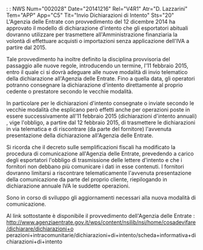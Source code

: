  :  : NWS Num="002028" Date="20141216" Rel="V4R1" Atr="D. Lazzarini" Tem="APP" App="C5" Tit="Invio Dichiarazioni di Intento" Sts="20"
L'Agenzia delle Entrate con provvedimento del 12 dicembre 2014 ha approvato il modello di dichiarazione d'intento che gli esportatori abituali dovranno utilizzare per trasmettere all'Amministrazione finanziaria la volontà di effettuare acquisti o importazioni senza applicazione
dell'IVA a partire dal 2015.

Tale provvedimento ha inoltre definito la disciplina provvisoria del passaggio alle nuove regole, introducendo un termine, l'11 febbraio 2015, entro il quale ci si dovrà adeguare alle nuove modalità
di invio telematico della dichiarazione all'Agenzia delle Entrate.
Fino a quella data, gli operatori potranno consegnare la dichiarazione d'intento direttamente al proprio cedente o prestatore secondo le vecchie modalità.

In particolare per le dichiarazioni d'intento consegnate o inviate secondo le vecchie modalità che
esplicano però effetti anche per operazioni poste in essere successivamente all'11 febbraio 2015 (dichiarazioni d'intento annuali) , vige l'obbligo, a partire dal 12 febbraio 2015, di trasmettere
le dichiarazioni in via telematica e di riscontrare (da parte del fornitore) l'avvenuta presentazione della dichiarazione all'Agenzia delle Entrate.

Si ricorda che il decreto sulle semplificazioni fiscali ha modificato la procedura di comunicazione
all'Agenzia delle Entrate, prevedendo a carico degli esportatori l'obbligo di  trasmissione delle lettere d'intento e che i fornitori non debbano più comunicare i dati in esse contenuti. I fornitori
dovranno limitarsi a riscontrare telematicamente l'avvenuta presentazione della comunicazione da parte del proprio cliente, riepilogando in dichiarazione annuale IVA le suddette operazioni.

Sono in corso di sviluppo gli aggiornamenti necessari alla nuova modalità di comunicazione.

Al link sottostante è disponibile il provvedimento dell'Agenzia delle Entrate : 
http://www.agenziaentrate.gov.it/wps/content/nsilib/nsi/home/cosadevifare/dichiarare/dichiarazioni+o
perazioni+intracomunitarie/dichiarazioni+di+intento/scheda+informativa+dichiarazioni+di+intento 